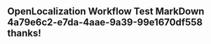 <properties
ms.topic="hero-topic"
ms.test1="hero-topic"
ms.test2="test"/>


## OpenLocalization Workflow Test MarkDown 4a79e6c2-e7da-4aae-9a39-99e1670df558 thanks!



<!--HONumber=Sep16_HO1-->


